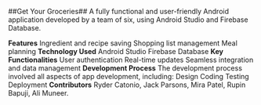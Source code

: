 ##Get Your Groceries##
A fully functional and user-friendly Android application developed by a team of six, using Android Studio and Firebase Database.

**Features**
Ingredient and recipe saving
Shopping list management
Meal planning
**Technology Used**
Android Studio
Firebase Database
**Key Functionalities**
User authentication
Real-time updates
Seamless integration and data management
**Development Process**
The development process involved all aspects of app development, including:
Design
Coding
Testing
Deployment
**Contributors**
Ryder Catonio, Jack Parsons, Mira Patel, Rupin Bapuji, Ali Muneer.
